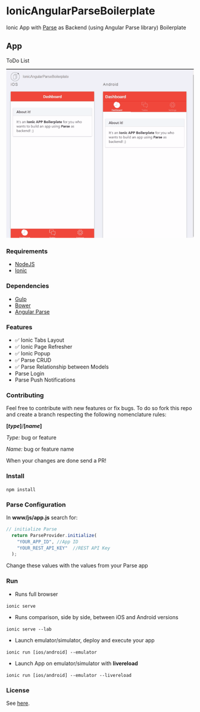 # IonicAngularParseBoilerplate
Ionic App with [Parse](https://parse.com/) as Backend (using Angular Parse library) Boilerplate

## App
ToDo List

![Demo Screenshot](./doc/app.gif)

### Requirements
- [NodeJS](https://nodejs.org/)
- [Ionic](http://ionicframework.com/)

### Dependencies
- [Gulp](http://gulpjs.com/)
- [Bower](http://bower.io/)
- [Angular Parse](https://github.com/jimrhoskins/angular-parse)

### Features
- :white_check_mark: Ionic Tabs Layout 
- :white_check_mark: Ionic Page Refresher
- :white_check_mark: Ionic Popup
- :white_check_mark: Parse CRUD
- :white_check_mark: Parse Relationship between Models
- Parse Login
- Parse Push Notifications

### Contributing
Feel free to contribute with new features or fix bugs.
To do so fork this repo and create a branch respecting the following nomenclature rules:

**[*type*]**/**[*name*]**

*Type:* bug or feature

*Name:* bug or feature name

When your changes are done send a PR!

### Install
`npm install`

### Parse Configuration
In **www/js/app.js** search for:
```javascript
// initialize Parse
  return ParseProvider.initialize(
    "YOUR_APP_ID", //App ID
    "YOUR_REST_API_KEY"  //REST API Key
  );
```
Change these values with the values from your Parse app

### Run
- Runs full browser

`ionic serve`

- Runs comparison, side by side, between iOS and Android versions

`ionic serve --lab`

- Launch emulator/simulator, deploy and execute your app

`ionic run [ios/android] --emulator`

- Launch App on emulator/simulator with **livereload**

`ionic run [ios/android] --emulator --livereload`

### License
See [here](https://github.com/giorgiofellipe/IonicAngularParseBoilerplate/blob/master/LICENSE).
